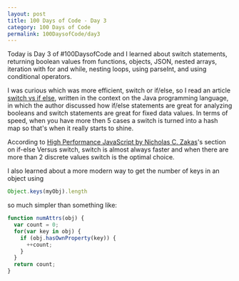 ```yaml
---
layout: post
title: 100 Days of Code - Day 3
category: 100 Days of Code
permalink: 100DaysofCode/day3
---
```


Today is Day 3 of  #100DaysofCode and I learned about switch statements, returning boolean values from functions, objects, JSON, nested arrays, iteration with for and while, nesting loops, using parseInt, and using conditional operators.   

I was curious which was more efficient, switch or if/else, so I read an article [switch vs if else](https://www.geeksforgeeks.org/switch-vs-else/), written in the context on the Java programming language, in which the author discussed how if/else statements are great for analyzing booleans and switch statements are great for fixed data values. In terms of speed, when you have more then 5 cases a switch is turned into a hash map so that's when it really starts to shine.

According to [High Performance JavaScript by Nicholas C. Zakas](https://www.oreilly.com/library/view/high-performance-javascript/9781449382308/ch04.html)'s section on if-else Versus switch, switch is almost always faster and when there are more than 2 discrete values switch is the optimal choice.

I also learned about a more modern way to get the number of keys in an object using

```JavaScript
Object.keys(myObj).length
```

so much simpler than something like:

```JavaScript
function numAttrs(obj) {
  var count = 0;
  for(var key in obj) {
    if (obj.hasOwnProperty(key)) {
      ++count;
    }
  }
  return count;
}
```
